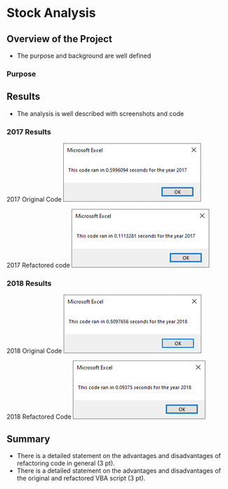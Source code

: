 # Stock Analysis

## Overview of the Project

- The purpose and background are well defined

### Purpose

## Results

- The analysis is well described with screenshots and code

### 2017 Results

2017 Original Code
![2017 Timer Original](/2017_Stock_Analysis_Original.png)

2017 Refactored code
![2017 Time Refactored](/2017_Stock_Analysis_Refactored.png)

### 2018 Results

2018 Original Code
![2018 Timer Original](/2018_Stock_Analysis_Original.png)

2018 Refactored Code
![2018 Time Refactored](/2018_Stock_Analysis_Refactored.png)


## Summary

- There is a detailed statement on the advantages and disadvantages of refactoring code in general (3 pt).
- There is a detailed statement on the advantages and disadvantages of the original and refactored VBA script (3 pt).
